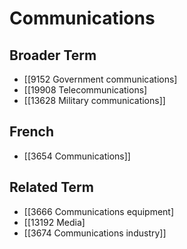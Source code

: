 # Communications  

## Broader Term

- [[9152 Government communications]
- [[19908 Telecommunications]
- [[13628 Military communications]]  

## French

- [[3654 Communications]]  

## Related Term

- [[3666 Communications equipment]
- [[13192 Media]
- [[3674 Communications industry]]  

